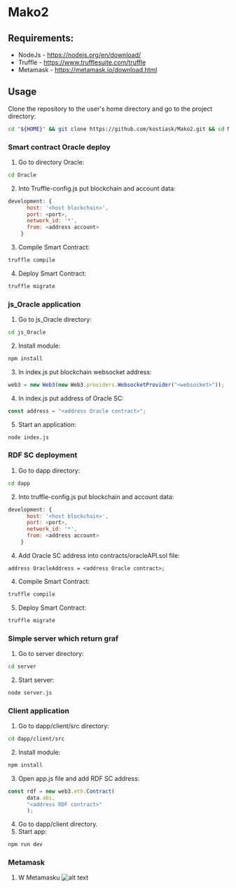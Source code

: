 # Mako2

## Requirements:
 * NodeJs - https://nodejs.org/en/download/
 * Truffle - https://www.trufflesuite.com/truffle
 * Metamask - https://metamask.io/download.html


## Usage

Clone the repository to the user's home directory and go to the project directory:
```bash
cd "${HOME}" && git clone https://github.com/kostiask/Mako2.git && cd Mako2
```

### Smart contract Oracle deploy
1. Go to directory Oracle: 
```bash
cd Oracle
```
2. Into Truffle-config.js put blockchain and account data:
```js
development: {
      host: '<host blockchain>',
      port: <port>,
      network_id: '*',
      from: <address account>
    }
```
3. Compile Smart Contract: 
```bash
truffle compile
```
4. Deploy Smart Contract:
```bash
truffle migrate
```

### js_Oracle application
1. Go to js_Oracle directory: 
```bash
cd js_Oracle
```
2. Install module:
```bash
npm install
```
3. In index.js put blockchain websocket address: 
```js
web3 = new Web3(new Web3.providers.WebsocketProvider("<websocket>"));
```
4. In index.js put address of Oracle SC:
```js
const address = "<address Oracle contract>";
```
5. Start an application: 
```bash
node index.js
```

### RDF SC deployment
1. Go to dapp directory:
```bash
cd dapp
```
2. Into truffle-config.js put blockchain and account data:
```js
development: {
      host: '<host blockchain>',
      port: <port>,
      network_id: '*',
      from: <address account>
    }
```
4. Add Oracle SC address into contracts/oracleAPI.sol file:
```sol
address OracleAddress = <address Oracle contract>;
```
4. Compile Smart Contract: 
```bash
truffle compile
```
5. Deploy Smart Contract: 
```bash
truffle migrate
```
### Simple server which return graf
1. Go to server directory:
```bash
cd server
```
2. Start server:
```bash
node server.js
```

### Client application
1. Go to dapp/client/src directory:
```bash
cd dapp/client/src
```
2. Install module:
```bash
npm install
```
3. Open app.js file and add RDF SC address:
```js
const rdf = new web3.eth.Contract(
      data.abi,
      "<address RDF contract>"
      );
```
4. Go to dapp/client directory.
5. Start app: 
```bash
npm run dev
```
### Metamask
1. W Metamasku
![alt text](https://www.trufflesuite.com/img/tutorials/pet-shop/metamask-networkmenu.png) 
